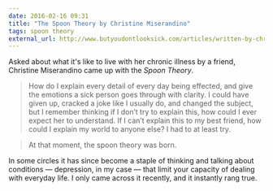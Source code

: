 ```yaml
---
date: 2016-02-16 09:31
title: "The Spoon Theory by Christine Miserandino"
tags: spoon theory
external_url: http://www.butyoudontlooksick.com/articles/written-by-christine/the-spoon-theory/
---
```


Asked about what it's like to live with her chronic illness by a friend, Christine Miserandino came up with the *Spoon Theory*.

>How do I explain every detail of every day being effected, and give the emotions a sick person goes through with clarity. I could have given up, cracked a joke like I usually do, and changed the subject, but I remember thinking if I don’t try to explain this, how could I ever expect her to understand. If I can’t explain this to my best friend, how could I explain my world to anyone else? I had to at least try.

>At that moment, the spoon theory was born.

In some circles it has since become a staple of thinking and talking about conditions — depression, in my case — that limit your capacity of dealing with everyday life. I only came across it recently, and it instantly rang true.

